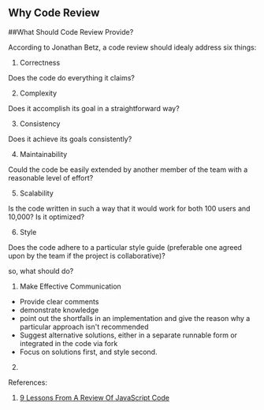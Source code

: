 ## Why Code Review

##What Should Code Review Provide?

According to Jonathan Betz, a code review should idealy address six things:

1. Correctness

  Does the code do everything it claims?

2. Complexity

  Does it accomplish its goal in a straightforward way?

3. Consistency

  Does it achieve its goals consistently?

4. Maintainability

  Could the code be easily extended by another member of the team with a reasonable level of effort?

5. Scalability

  Is the code written in such a way that it would work for both 100 users and 10,000? Is it optimized?

6. Style

  Does the code adhere to a particular style guide (preferable one agreed upon by the team if the project is collaborative)?

so, what should do?

1. Make Effective Communication
  
  + Provide clear comments
  + demonstrate knowledge
  + point out the shortfalls in an implementation and give the reason why a particular approach isn't recommended
  + Suggest alternative solutions, either in a separate runnable form or integrated in the code via fork
  + Focus on solutions first, and style second. 
   
2. 


References:

1. [9 Lessons From A Review Of JavaScript Code](https://www.smashingmagazine.com/2011/10/lessons-from-a-review-of-javascript-code/)
